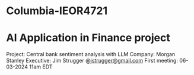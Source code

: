 # Columbia-IEOR4721
# AI Application in Finance project
Project: Central bank sentiment analysis with LLM
Company: Morgan Stanley
Executive: Jim Strugger @jstrugger@gmail.com
First meeting: 06-03-2024 11am EDT
